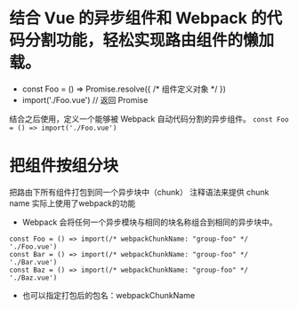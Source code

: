 # 结合 Vue 的异步组件和 Webpack 的代码分割功能，轻松实现路由组件的懒加载。
  - const Foo = () => Promise.resolve({ /* 组件定义对象 */ })
  - import('./Foo.vue') // 返回 Promise

结合之后使用，定义一个能够被 Webpack 自动代码分割的异步组件。
  ``` const Foo = () => import('./Foo.vue') ```



# 把组件按组分块
把路由下所有组件打包到同一个异步块中（chunk）
注释语法来提供 chunk name 
实际上使用了webpack的功能
  - Webpack 会将任何一个异步模块与相同的块名称组合到相同的异步块中。

```
const Foo = () => import(/* webpackChunkName: "group-foo" */ './Foo.vue')
const Bar = () => import(/* webpackChunkName: "group-foo" */ './Bar.vue')
const Baz = () => import(/* webpackChunkName: "group-foo" */ './Baz.vue')
```
* 也可以指定打包后的包名：webpackChunkName

